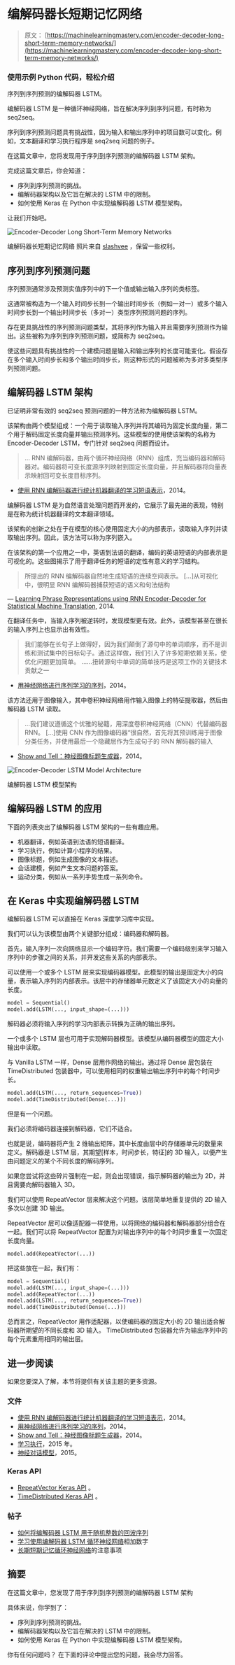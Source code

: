 # 编解码器长短期记忆网络

> 原文： [https://machinelearningmastery.com/encoder-decoder-long-short-term-memory-networks/](https://machinelearningmastery.com/encoder-decoder-long-short-term-memory-networks/)

### 使用示例 Python 代码，轻松介绍
序列到序列预测的编解码器 LSTM。

编解码器 LSTM 是一种循环神经网络，旨在解决序列到序列问题，有时称为 seq2seq。

序列到序列预测问题具有挑战性，因为输入和输出序列中的项目数可以变化。例如，文本翻译和学习执行程序是 seq2seq 问题的例子。

在这篇文章中，您将发现用于序列到序列预测的编解码器 LSTM 架构。

完成这篇文章后，你会知道：

*   序列到序列预测的挑战。
*   编解码器架构以及它旨在解决的 LSTM 中的限制。
*   如何使用 Keras 在 Python 中实现编解码器 LSTM 模型架构。

让我们开始吧。

![Encoder-Decoder Long Short-Term Memory Networks](img/c1cac01eed6e2d603129617a1e7921a8.jpg)

编解码器长短期记忆网络
照片来自 [slashvee](https://www.flickr.com/photos/slashvee/14992713152/) ，保留一些权利。

## 序列到序列预测问题

序列预测通常涉及预测实值序列中的下一个值或输出输入序列的类标签。

这通常被构造为一个输入时间步长到一个输出时间步长（例如一对一）或多个输入时间步长到一个输出时间步长（多对一）类型序列预测问题的序列。

存在更具挑战性的序列预测问题类型，其将序列作为输入并且需要序列预测作为输出。这些被称为序列到序列预测问题，或简称为 seq2seq。

使这些问题具有挑战性的一个建模问题是输入和输出序列的长度可能变化。假设存在多个输入时间步长和多个输出时间步长，则这种形式的问题被称为多对多类型序列预测问题。

## 编解码器 LSTM 架构

已证明非常有效的 seq2seq 预测问题的一种方法称为编解码器 LSTM。

该架构由两个模型组成：一个用于读取输入序列并将其编码为固定长度向量，第二个用于解码固定长度向量并输出预测序列。这些模型的使用使该架构的名称为 Encoder-Decoder LSTM，专门针对 seq2seq 问题而设计。

> ... RNN 编解码器，由两个循环神经网络（RNN）组成，充当编码器和解码器对。编码器将可变长度源序列映射到固定长度向量，并且解码器将向量表示映射回可变长度目标序列。

- [使用 RNN 编解码器进行统计机器翻译的学习短语表示](https://arxiv.org/abs/1406.1078)，2014。

编解码器 LSTM 是为自然语言处理问题而开发的，它展示了最先进的表现，特别是在称为统计机器翻译的文本翻译领域。

该架构的创新之处在于在模型的核心使用固定大小的内部表示，读取输入序列并读取输出序列。因此，该方法可以称为序列嵌入。

在该架构的第一个应用之一中，英语到法语的翻译，编码的英语短语的内部表示是可视化的。这些图揭示了用于翻译任务的短语的定性有意义的学习结构。

> 所提出的 RNN 编解码器自然地生成短语的连续空间表示。 [...]从可视化中，很明显 RNN 编解码器捕获短语的语义和句法结构

— [Learning Phrase Representations using RNN Encoder-Decoder for Statistical Machine Translation](https://arxiv.org/abs/1406.1078), 2014.

在翻译任务中，当输入序列被逆转时，发现模型更有效。此外，该模型甚至在很长的输入序列上也显示出有效性。

> 我们能够在长句子上做得好，因为我们颠倒了源句中的单词顺序，而不是训练和测试集中的目标句子。通过这样做，我们引入了许多短期依赖关系，使优化问题更加简单。 ......扭转源句中单词的简单技巧是这项工作的关键技术贡献之一

- [用神经网络进行序列学习的序列](https://arxiv.org/abs/1409.3215)，2014。

该方法还用于图像输入，其中卷积神经网络用作输入图像上的特征提取器，然后由解码器 LSTM 读取。

> ...我们建议遵循这个优雅的秘籍，用深度卷积神经网络（CNN）代替编码器 RNN。 [...]使用 CNN 作为图像编码器“很自然，首先将其预训练用于图像分类任务，并使用最后一个隐藏层作为生成句子的 RNN 解码器的输入

- [Show and Tell：神经图像标题生成器](https://arxiv.org/abs/1411.4555)，2014。

![Encoder-Decoder LSTM Model Architecture](img/4bcb998fc39d11b4abf0c21d80e57c76.jpg)

编解码器 LSTM 模型架构

## 编解码器 LSTM 的应用

下面的列表突出了编解码器 LSTM 架构的一些有趣应用。

*   机器翻译，例如英语到法语的短语翻译。
*   学习执行，例如计算小程序的结果。
*   图像标题，例如生成图像的文本描述。
*   会话建模，例如产生文本问题的答案。
*   运动分类，例如从一系列手势生成一系列命令。

## 在 Keras 中实现编解码器 LSTM

编解码器 LSTM 可以直接在 Keras 深度学习库中实现。

我们可以认为该模型由两个关键部分组成：编码器和解码器。

首先，输入序列一次向网络显示一个编码字符。我们需要一个编码级别来学习输入序列中的步骤之间的关系，并开发这些关系的内部表示。

可以使用一个或多个 LSTM 层来实现编码器模型。此模型的输出是固定大小的向量，表示输入序列的内部表示。该层中的存储器单元数定义了该固定大小的向量的长度。

```py
model = Sequential()
model.add(LSTM(..., input_shape=(...)))
```

解码器必须将输入序列的学习内部表示转换为正确的输出序列。

一个或多个 LSTM 层也可用于实现解码器模型。该模型从编码器模型的固定大小输出中读取。

与 Vanilla LSTM 一样，Dense 层用作网络的输出。通过将 Dense 层包装在 TimeDistributed 包装器中，可以使用相同的权重输出输出序列中的每个时间步长。

```py
model.add(LSTM(..., return_sequences=True))
model.add(TimeDistributed(Dense(...)))
```

但是有一个问题。

我们必须将编码器连接到解码器，它们不适合。

也就是说，编码器将产生 2 维输出矩阵，其中长度由层中的存储器单元的数量来定义。解码器是 LSTM 层，其期望[样本，时间步长，特征]的 3D 输入，以便产生由问题定义的某个不同长度的解码序列。

如果您尝试将这些碎片强制在一起，则会出现错误，指示解码器的输出为 2D，并且需要向解码器输入 3D。

我们可以使用 RepeatVector 层来解决这个问题。该层简单地重复提供的 2D 输入多次以创建 3D 输出。

RepeatVector 层可以像适配器一样使用，以将网络的编码器和解码器部分组合在一起。我们可以将 RepeatVector 配置为对输出序列中的每个时间步重复一次固定长度向量。

```py
model.add(RepeatVector(...))
```

把这些放在一起，我们有：

```py
model = Sequential()
model.add(LSTM(..., input_shape=(...)))
model.add(RepeatVector(...))
model.add(LSTM(..., return_sequences=True))
model.add(TimeDistributed(Dense(...)))
```

总而言之，RepeatVector 用作适配器，以使编码器的固定大小的 2D 输出适合解码器所期望的不同长度和 3D 输入。 TimeDistributed 包装器允许为输出序列中的每个元素重用相同的输出层。

## 进一步阅读

如果您要深入了解，本节将提供有关该主题的更多资源。

### 文件

*   [使用 RNN 编解码器进行统计机器翻译的学习短语表示](https://arxiv.org/abs/1406.1078)，2014。
*   [用神经网络进行序列学习的序列](https://arxiv.org/abs/1409.3215)，2014。
*   [Show and Tell：神经图像标题生成器](https://arxiv.org/abs/1411.4555)，2014。
*   [学习执行](http://arxiv.org/abs/1410.4615)，2015 年。
*   [神经对话模型](https://arxiv.org/abs/1506.05869)，2015。

### Keras API

*   [RepeatVector Keras API](https://keras.io/layers/core/#repeatvector) 。
*   [TimeDistributed Keras API](https://keras.io/layers/wrappers/#timedistributed) 。

### 帖子

*   [如何将编解码器 LSTM 用于随机整数的回波序列](http://machinelearningmastery.com/how-to-use-an-encoder-decoder-lstm-to-echo-sequences-of-random-integers/)
*   [学习使用编解码器 LSTM 循环神经网络](http://machinelearningmastery.com/learn-add-numbers-seq2seq-recurrent-neural-networks/)相加数字
*   [长期短期记忆循环神经网络](http://machinelearningmastery.com/attention-long-short-term-memory-recurrent-neural-networks/)的注意事项

## 摘要

在这篇文章中，您发现了用于序列到序列预测的编解码器 LSTM 架构

具体来说，你学到了：

*   序列到序列预测的挑战。
*   编解码器架构以及它旨在解决的 LSTM 中的限制。
*   如何使用 Keras 在 Python 中实现编解码器 LSTM 模型架构。

你有任何问题吗？
在下面的评论中提出您的问题，我会尽力回答。
